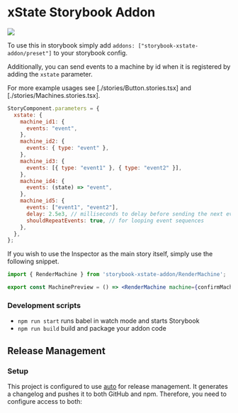 # xState Storybook Addon

![](./preview.png)

To use this in storybook simply add `addons: ["storybook-xstate-addon/preset"]` to your storybook config.

Additionally, you can send events to a machine by id when it is registered by adding the `xstate` parameter.

For more example usages see [./stories/Button.stories.tsx] and [./stories/Machines.stories.tsx].

```jsx
StoryComponent.parameters = {
  xstate: {
    machine_id1: {
      events: "event",
    },
    machine_id2: {
      events: { type: "event" },
    },
    machine_id3: {
      events: [{ type: "event1" }, { type: "event2" }],
    },
    machine_id4: {
      events: (state) => "event",
    },
    machine_id5: {
      events: ["event1", "event2"],
      delay: 2.5e3, // milliseconds to delay before sending the next event
      shouldRepeatEvents: true, // for looping event sequences
    },
  },
};
```

If you wish to use the Inspector as the main story itself, simply use the following snippet.

```jsx
import { RenderMachine } from 'storybook-xstate-addon/RenderMachine';

export const MachinePreview = () => <RenderMachine machine={confirmMachine} options={...optionsToUseMachine} events={[...events]} />;
```

### Development scripts

- `npm run start` runs babel in watch mode and starts Storybook
- `npm run build` build and package your addon code

## Release Management

### Setup

This project is configured to use [auto](https://github.com/intuit/auto) for release management. It generates a changelog and pushes it to both GitHub and npm. Therefore, you need to configure access to both:
